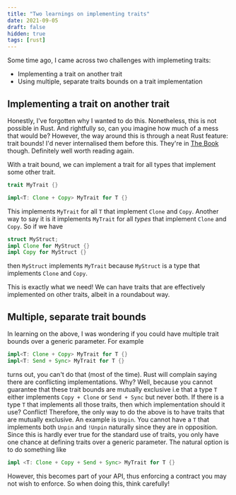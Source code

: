 ```yaml
---
title: "Two learnings on implementing traits"
date: 2021-09-05
draft: false
hidden: true
tags: [rust]
---
```


Some time ago, I came across two challenges with implemeting traits:

* Implementing a trait on another trait
* Using multiple, separate traits bounds on a trait implementation

## Implementing a trait on another trait

Honestly, I've forgotten why I wanted to do this. Nonetheless, this is not possible in Rust. And rightfully
so, can you imagine how much of a mess that would be? However, the way around this is through a neat
Rust feature: trait bounds! I'd never internalised them before this. They're in
[The Book](https://doc.rust-lang.org/book/ch10-02-traits.html#using-trait-bounds-to-conditionally-implement-methods)
though. Definitely well worth reading again.

With a trait bound, we can implement a trait for all types that implement some other trait.

```rust
trait MyTrait {}

impl<T: Clone + Copy> MyTrait for T {}
```

This implements `MyTrait` for all `T` that implement `Clone` and `Copy`. Another way to say it is it
implements `MyTrait` for all *types* that implement `Clone` and `Copy`. So if we have

```rust
struct MyStruct;
impl Clone for MyStruct {}
impl Copy for MyStruct {}
```

then `MyStruct` implements `MyTrait` because `MyStruct` is a type that implements `Clone` and `Copy`.

This is exactly what we need! We can have traits that are effectively implemented on other traits,
albeit in a roundabout way.

## Multiple, separate trait bounds

In learning on the above, I was wondering if you could have multiple trait bounds over a generic parameter.
For example

```rust
impl<T: Clone + Copy> MyTrait for T {}
impl<T: Send + Sync> MyTrait for T {}
```

turns out, you can't do that (most of the time). Rust will complain saying there are conflicting implementations.
Why? Well, because you cannot guarantee that these trait bounds are mutually exclusive i.e that a type
`T` either implements `Copy + Clone` or `Send + Sync` but never both. If there is a type `T` that implements
all those traits, then which implementation should it use? Conflict! Therefore, the only way to do the
above is to have traits that are mutually exclusive. An example is `Unpin`. You cannot have a `T` that
implements both `Unpin` and `!Unpin` naturally since they are in opposition. Since this is hardly ever
true for the standard use of traits, you only have one chance at defining traits over a generic parameter.
The natural option is to do something like

```rust
impl <T: Clone + Copy + Send + Sync> MyTrait for T {}
```

However, this becomes part of your API, thus enforcing a contract you may not wish to enforce. So when
doing this, think carefully!
